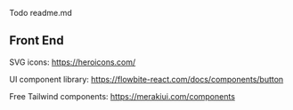 Todo readme.md

## Front End

SVG icons: https://heroicons.com/

UI component library: https://flowbite-react.com/docs/components/button

Free Tailwind components: https://merakiui.com/components
